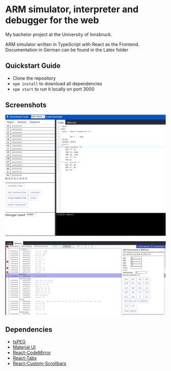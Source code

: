 # ARM simulator, interpreter and debugger for the web

My bachelor project at the University of Innsbruck.

ARM simulator written in TypeScript with React as the Frontend.
Documentation in German can be found in the Latex folder

## Quickstart Guide

- Clone the repository
- ``` npm install ``` to download all dependencies
- ``` npm start ``` to run it locally on port 3000

## Screenshots

![UI](Latex/data/ui.png)

![UIMemory](Latex/data/uimemory.PNG)

## Dependencies

- [tsPEG](https://github.com/EoinDavey/tsPEG)
- [Material UI](https://mui.com/)
- [React-CodeMirror](https://uiwjs.github.io/react-codemirror/)
- [React-Tabs](https://github.com/reactjs/react-tabs)
- [React-Custom-Scrollbars](https://www.npmjs.com/package/react-custom-scrollbars-2)